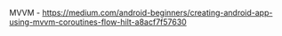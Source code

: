 MVVM - https://medium.com/android-beginners/creating-android-app-using-mvvm-coroutines-flow-hilt-a8acf7f57630
